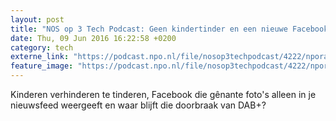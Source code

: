 ```yaml
---
layout: post
title: "NOS op 3 Tech Podcast: Geen kindertinder en een nieuwe Facebooktijdlijn"
date: Thu, 09 Jun 2016 16:22:58 +0200
category: tech
externe_link: "https://podcast.npo.nl/file/nosop3techpodcast/4222/nporadio1_nosop3techpodcast_20160609_nos-op-3-tech-podcast-geen-kindertinder-en-een-nieuwe-facebooktijdlijn.mp3"
feature_image: "https://podcast.npo.nl/file/nosop3techpodcast/4222/nporadio1_nosop3techpodcast_20160609_nos-op-3-tech-podcast-geen-kindertinder-en-een-nieuwe-facebooktijdlijn.mp3"
---
```


Kinderen verhinderen te tinderen, Facebook die gênante foto's alleen in je nieuwsfeed weergeeft en waar blijft die doorbraak van DAB+?<img src="http://feeds.feedburner.com/~r/nosop3-tech-podcast/~4/zXE5LsPV-i8" height="1" width="1" alt=""/>
